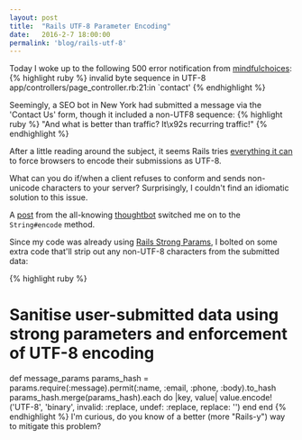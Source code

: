 ```yaml
---
layout: post
title:  "Rails UTF-8 Parameter Encoding"
date:   2016-2-7 18:00:00
permalink: 'blog/rails-utf-8'
---
```


Today I woke up to the following 500 error notification from [mindfulchoices](https://www.mindfulchoices.co.uk):
{% highlight ruby %}
invalid byte sequence in UTF-8
  app/controllers/page_controller.rb:21:in `contact'
{% endhighlight %}

Seemingly, a SEO bot in New York had submitted a message via the 'Contact Us' form, though it included a non-UTF8 sequence:
{% highlight ruby %}
"And what is better than traffic? It\x92s recurring traffic!"
{% endhighlight %}

After a little reading around the subject, it seems Rails tries [everything it can](http://intertwingly.net/blog/2010/07/29/Rails-and-Snowmen) to force browsers to encode their submissions as UTF-8.  

What can you do if/when a client refuses to conform and sends non-unicode characters to your server? Surprisingly, I couldn't find an idiomatic solution to this issue.

A [post](https://robots.thoughtbot.com/fight-back-utf-8-invalid-byte-sequences) from the all-knowing [thoughtbot](https://thoughtbot.com/) switched me on to the `String#encode` method.  

Since my code was already using [Rails Strong Params](http://edgeguides.rubyonrails.org/action_controller_overview.html#strong-parameters), I bolted on some extra code that'll strip out any non-UTF-8 characters from the submitted data:

{% highlight ruby %}
# Sanitise user-submitted data using strong parameters and enforcement of UTF-8 encoding
  def message_params
    params_hash = params.require(:message).permit(:name, :email, :phone, :body).to_hash
    params_hash.merge(params_hash).each do |key, value|
      value.encode!('UTF-8', 'binary', invalid: :replace, undef: :replace, replace: '')
    end
  end
{% endhighlight %}
I'm curious, do you know of a better (more "Rails-y") way to mitigate this problem?
